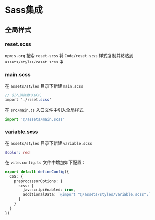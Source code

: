 # Sass集成





## 全局样式

### reset.scss

`npmjs.org` 搜索 `reset-scss` 将 `Code/reset.scss` 样式复制并粘贴到 `assets/styles/reset.scss` 中



### main.scss

在 `assets/styles` 目录下新建 `main.scss`

```scss
// 引入清除默认样式
import './reset.scss'
```

在 `src/main.ts` 入口文件中引入全局样式

```ts
import '@/assets/main.scss'
```



### variable.scss

在 `assets/styles` 目录下新建 `variable.scss`

```scss
$color: red
```

在 `vite.config.ts` 文件中增加如下配置：

```ts
export default defineConfig({
  CSS: {
    preprocessorOptions: {
      scss: {
        javascriptEnabled: true,
        additionalData: `@import "@/assets/styles/variable.scss";`
      }
    }
  }
})
```






